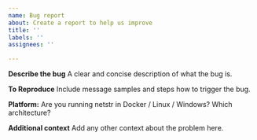 ```yaml
---
name: Bug report
about: Create a report to help us improve
title: ''
labels: ''
assignees: ''

---
```


**Describe the bug**
A clear and concise description of what the bug is. 

**To Reproduce**
Include message samples and steps how to trigger the bug.

**Platform:**
Are you running netstr in Docker / Linux / Windows? Which architecture?

**Additional context**
Add any other context about the problem here.
